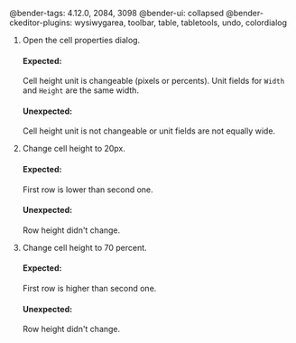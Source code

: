 @bender-tags: 4.12.0, 2084, 3098
@bender-ui: collapsed
@bender-ckeditor-plugins: wysiwygarea, toolbar, table, tabletools, undo, colordialog

1. Open the cell properties dialog.

	#### Expected:

	Cell height unit is changeable (pixels or percents).
	Unit fields for `Width` and `Height` are the same width.

	#### Unexpected:

	Cell height unit is not changeable or unit fields are not equally wide.

2. Change cell height to 20px.

	#### Expected:

	First row is lower than second one.

	#### Unexpected:

	Row height didn't change.

3. Change cell height to 70 percent.

	#### Expected:

	First row is higher than second one.

	#### Unexpected:

	Row height didn't change.
